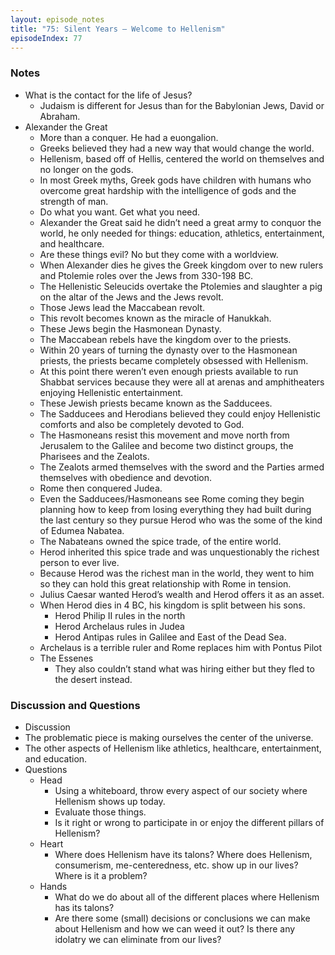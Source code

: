 ```yaml
---
layout: episode_notes
title: "75: Silent Years — Welcome to Hellenism"
episodeIndex: 77
---
```

### Notes

- What is the contact for the life of Jesus?
  - Judaism is different for Jesus than for the Babylonian Jews, David or Abraham. 
- Alexander the Great
  - More than a conquer. He had a euongalion. 
  - Greeks believed they had a new way that would change the world. 
  - Hellenism, based off of Hellis, centered the world on themselves and no longer on the gods. 
  - In most Greek myths, Greek gods have children with humans who overcome great hardship with the intelligence of gods and the strength of man. 
  - Do what you want. Get what you need.
  - Alexander the Great said he didn’t need a great army to conquor the world, he only needed for things: education, athletics, entertainment, and healthcare. 
  - Are these things evil? No but they come with a worldview. 
  - When Alexander dies he gives the Greek kingdom over to new rulers and Ptolemie roles over the Jews from 330-198 BC. 
  - The Hellenistic Seleucids overtake the Ptolemies and slaughter a pig on the altar of the Jews and the Jews revolt. 
  - Those Jews lead the Maccabean revolt.
  - This revolt becomes known as the miracle of Hanukkah. 
  - These Jews begin the Hasmonean Dynasty. 
  - The Maccabean rebels have the kingdom over to the priests. 
  - Within 20 years of turning the dynasty over to the Hasmonean priests, the priests became completely obsessed with Hellenism. 
  - At this point there weren’t even enough priests available to run Shabbat services because they were all at arenas and amphitheaters enjoying Hellenistic entertainment. 
  - These Jewish priests became known as the Sadducees. 
  - The Sadducees and Herodians believed they could enjoy Hellenistic comforts and also be completely devoted to God. 
  - The Hasmoneans resist this movement and move north from Jerusalem to the Galilee and become two distinct groups, the Pharisees and the Zealots. 
  - The Zealots armed themselves with the sword and the Parties armed themselves with obedience and devotion. 
  - Rome then conquered Judea. 
  - Even the Sadducees/Hasmoneans see Rome coming they begin planning how to keep from losing everything they had built during the last century so they pursue Herod who was the some of the kind of Edumea Nabatea. 
  - The Nabateans owned the spice trade, of the entire world. 
  - Herod inherited this spice trade and was unquestionably the richest person to ever live. 
  - Because Herod was the richest man in the world, they went to him so they can hold this great relationship with Rome in tension. 
  - Julius Caesar wanted Herod’s wealth and Herod offers it as an asset. 
  - When Herod dies in 4 BC, his kingdom is split between his sons. 
    - Herod Philip II rules in the north
    - Herod Archelaus rules in Judea
    - Herod Antipas rules in Galilee and East of the Dead Sea. 
  - Archelaus is a terrible ruler and Rome replaces him with Pontus Pilot
  - The Essenes
    - They also couldn’t stand what was hiring either but they fled to the desert instead. 

### Discussion and Questions

- Discussion 
- The problematic piece is making ourselves the center of the universe.
- The other aspects of Hellenism like athletics, healthcare, entertainment, and education.
- Questions
  - Head
    - Using a whiteboard, throw every aspect of our society where Hellenism shows up today.
    - Evaluate those things.
    - Is it right or wrong to participate in or enjoy the different pillars of Hellenism?
  - Heart
    - Where does Hellenism have its talons? Where does Hellenism, consumerism, me-centeredness, etc. show up in our lives? Where is it a problem?
  - Hands
    - What do we do about all of the different places where Hellenism has its talons?
    - Are there some (small) decisions or conclusions we can make about Hellenism and how we can weed it out? Is there any idolatry we can eliminate from our lives?
